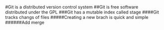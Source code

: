 #Git is a distributed version control system
##Git is free software distributed under the GPL
###Git has a mutable index called stage
####Git tracks changs of files
#####Creating a new brach is quick and simple
######Add merge
